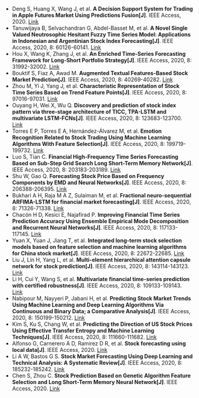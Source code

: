 * Deng S, Huang X, Wang J, et al. <b>A Decision Support System for Trading in Apple Futures Market Using Predictions Fusion[J]</b>. IEEE Access, 2020. [Link](https://ieeexplore.ieee.org/abstract/document/9306753/)
* Tanuwijaya B, Selvachandran G, Abdel-Basset M, et al. <b>A Novel Single Valued Neutrosophic Hesitant Fuzzy Time Series Model: Applications in Indonesian and Argentinian Stock Index Forecasting[J]</b>. IEEE Access, 2020, 8: 60126-60141. [Link](https://ieeexplore.ieee.org/abstract/document/9044863/)
* Hou X, Wang K, Zhang J, et al. <b>An Enriched Time-Series Forecasting Framework for Long-Short Portfolio Strategy[J]</b>. IEEE Access, 2020, 8: 31992-32002. [Link](https://ieeexplore.ieee.org/abstract/document/8990150)
* Bouktif S, Fiaz A, Awad M. <b>Augmented Textual Features-Based Stock Market Prediction[J]</b>. IEEE Access, 2020, 8: 40269-40282. [Link](https://ieeexplore.ieee.org/abstract/document/9016182/)
* Zhou M, Yi J, Yang J, et al. <b>Characteristic Representation of Stock Time Series Based on Trend Feature Points[J]</b>. IEEE Access, 2020, 8: 97016-97031. [Link](https://ieeexplore.ieee.org/abstract/document/9097308)
* Ouyang H, Wei X, Wu Q. <b>Discovery and prediction of stock index pattern via three-stage architecture of TICC, TPA-LSTM and multivariate LSTM-FCNs[J]</b>. IEEE Access, 2020, 8: 123683-123700. [Link](https://ieeexplore.ieee.org/abstract/document/9129692)
* Torres E P, Torres E A, Hernández-Álvarez M, et al. <b>Emotion Recognition Related to Stock Trading Using Machine Learning Algorithms With Feature Selection[J]</b>. IEEE Access, 2020, 8: 199719-199732. [Link](https://ieeexplore.ieee.org/abstract/document/9247095)
* Luo S, Tian C. <b>Financial High-Frequency Time Series Forecasting Based on Sub-Step Grid Search Long Short-Term Memory Network[J]</b>. IEEE Access, 2020, 8: 203183-203189. [Link](https://ieeexplore.ieee.org/abstract/document/9253637)
* Shu W, Gao Q. <b>Forecasting Stock Price Based on Frequency Components by EMD and Neural Networks[J]</b>. IEEE Access, 2020, 8: 206388-206395. [Link](https://ieeexplore.ieee.org/abstract/document/9257397)
* Bukhari A H, Raja M A Z, Sulaiman M, et al. <b>Fractional neuro-sequential ARFIMA-LSTM for financial market forecasting[J]</b>. IEEE Access, 2020, 8: 71326-71338. [Link](https://ieeexplore.ieee.org/abstract/document/9057460)
* Chacón H D, Kesici E, Najafirad P. <b>Improving Financial Time Series Prediction Accuracy Using Ensemble Empirical Mode Decomposition and Recurrent Neural Networks[J]</b>. IEEE Access, 2020, 8: 117133-117145. [Link](https://ieeexplore.ieee.org/abstract/document/9099274)
* Yuan X, Yuan J, Jiang T, et al. <b>Integrated long-term stock selection models based on feature selection and machine learning algorithms for China stock market[J]</b>. IEEE Access, 2020, 8: 22672-22685. [Link](https://ieeexplore.ieee.org/abstract/document/8968561/)
* Liu J, Lin H, Yang L, et al. <b>Multi-element hierarchical attention capsule network for stock prediction[J]</b>. IEEE Access, 2020, 8: 143114-143123. [Link](https://ieeexplore.ieee.org/abstract/document/9159584)
* Li H, Cui Y, Wang S, et al. <b>Multivariate financial time-series prediction with certified robustness[J]</b>. IEEE Access, 2020, 8: 109133-109143. [Link](https://ieeexplore.ieee.org/abstract/document/9113475/)
* Nabipour M, Nayyeri P, Jabani H, et al. <b>Predicting Stock Market Trends Using Machine Learning and Deep Learning Algorithms Via Continuous and Binary Data; a Comparative Analysis[J]</b>. IEEE Access, 2020, 8: 150199-150212. [Link](https://ieeexplore.ieee.org/abstract/document/9165760)
* Kim S, Ku S, Chang W, et al. <b>Predicting the Direction of US Stock Prices Using Effective Transfer Entropy and Machine Learning Techniques[J]</b>. IEEE Access, 2020, 8: 111660-111682. [Link](https://ieeexplore.ieee.org/abstract/document/9119388)
* Alfonso G, Carnerero A D, Ramirez D R, et al. <b>Stock forecasting using local data[J]</b>. IEEE Access, 2020. [Link](https://ieeexplore.ieee.org/abstract/document/9306750)
* Li A W, Bastos G S. <b>Stock Market Forecasting Using Deep Learning and Technical Analysis: A Systematic Review[J]</b>. IEEE Access, 2020, 8: 185232-185242. [Link](https://ieeexplore.ieee.org/abstract/document/9220868)
* Chen S, Zhou C. <b>Stock Prediction Based on Genetic Algorithm Feature Selection and Long Short-Term Memory Neural Network[J]</b>. IEEE Access, 2020. [Link](https://ieeexplore.ieee.org/abstract/document/9306838)
